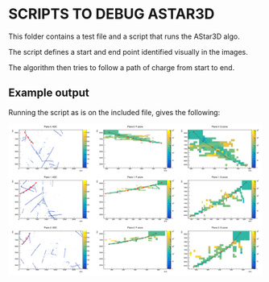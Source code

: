 # SCRIPTS TO DEBUG ASTAR3D

This folder contains a test file and a script that runs the AStar3D algo.

The script defines a start and end point identified visually in the images.

The algorithm then tries to follow a path of charge from start to end.

## Example output

Running the script as is on the included file, gives the following:

![](test_output.png?raw=true)